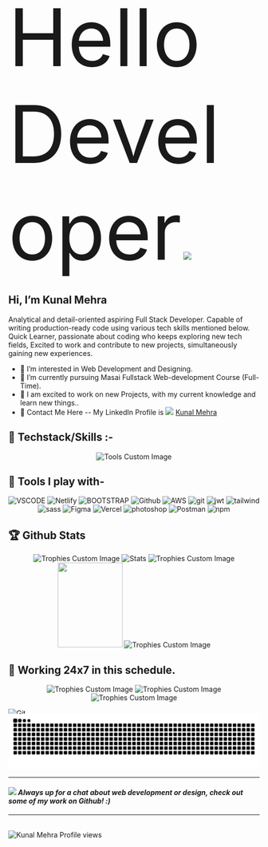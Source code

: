 <label style="font-size:10rem">Hello Developer</label> <img src="https://raw.githubusercontent.com/MartinHeinz/MartinHeinz/master/wave.gif" width="30px">


## Hi, I’m Kunal Mehra      

Analytical and detail-oriented aspiring Full Stack Developer. 
Capable of writing production-ready code using various tech skills mentioned below.
Quick Learner, passionate about coding who keeps exploring new tech fields, 
Excited to work and contribute to new projects, simultaneously gaining new experiences.

- :blue_book: I’m interested in Web Development and Designing.
- :seedling: I’m currently pursuing Masai Fullstack Web-development Course (Full-Time). 
- :sparkling_heart: I am excited to work on new Projects, with my current knowledge and learn new things..
- :pushpin: Contact Me Here -- My LinkedIn Profile is <img src="https://user-images.githubusercontent.com/112753481/215636785-ed841bcc-4509-4f2d-9e3a-b1aa8a308ac1.png" width="18"> <a href="https://www.linkedin.com/in/kunal-mehra-thelifeofcoder/">Kunal Mehra</a>



## 📌 Techstack/Skills  :-
<p align="center" style="pointer-events:none">
  <img src="https://user-images.githubusercontent.com/112753481/215295303-b3a01994-aae3-403f-aedf-062a007f69cc.png" alt="Tools Custom Image"/>
</p>



## 📌 Tools I play with-
<p align="center" style="pointer-events:none">
    <img src="https://github.com/get-icon/geticon/raw/master/icons/visual-studio-code.svg" width="50" alt="VSCODE"/>
     <img src="https://user-images.githubusercontent.com/112753481/215633046-9b686f6d-6633-4972-9817-cdaf3622e2d9.png" width="50" alt="Netlify"/>
    <img src="https://user-images.githubusercontent.com/112753481/215638332-e3df85a5-fc2f-43ca-b26b-0e6890b90089.png" width="70" height="50" alt="BOOTSTRAP"/>
       <img src="https://user-images.githubusercontent.com/112753481/215635834-8b98cc06-de8f-489c-9ed6-39c82efd84c5.png" width="50" alt="Github"/>
      <img src="https://user-images.githubusercontent.com/112753481/215633053-7c8a6a09-1699-4b57-8278-69c323707b30.jpg" width="50" alt="AWS"/>
    <img src="https://github.com/get-icon/geticon/raw/master/icons/git-icon.svg" width="50" alt="git"/>
    <img src="https://user-images.githubusercontent.com/112753481/215632928-83564962-99c4-4cfa-95d0-925b7fdc5b08.png" width="50" alt="jwt"/>
      <img src="https://user-images.githubusercontent.com/112753481/215634762-a5a4f148-c638-4d86-9507-9f73876c2756.jpeg" width="50" alt="tailwind"/>
       <img src="https://github.com/get-icon/geticon/raw/master/icons/sass.svg" width="50" alt="sass"/>
        <img src="https://user-images.githubusercontent.com/112753481/215633001-5be8ef9e-9c1c-404d-a750-3e42f68267eb.png" width="55" alt="Figma"/>
     <img src="https://user-images.githubusercontent.com/112753481/215633028-c7cbccdb-42ef-4568-bf45-b332f490863f.png" width="50" alt="Vercel"/>
      <img src="https://github.com/get-icon/geticon/raw/master/icons/adobe-photoshop.svg" width="50" alt="photoshop"/>
    <img src="https://user-images.githubusercontent.com/112753481/215633131-00986510-3fef-43c0-9ca5-7cafb661513e.png" width="50" alt="Postman"/>
      <img src="https://github.com/get-icon/geticon/raw/master/icons/npm.svg" width="50" alt="npm"/>
</p>







## 🏆 Github Stats 
<p align="center">


<!--    Github Stats  -->
 

  <img height="170" src="http://github-readme-streak-stats.herokuapp.com?user=KunalMehra075&theme=black-ice&background=#000101" alt="Trophies Custom Image"/>
  <img height="170" src="https://github-readme-stats.vercel.app/api?username=KunalMehra075&show_icons=true&theme=react&amp;bg_color=#000;&line_height=270" alt="Stats"/>

<!--  LAnguages  -->
   <img height="170" src="https://github-readme-stats.vercel.app/api/top-langs/?username=KunalMehra075&layout=compact&theme=react" alt="Trophies Custom Image"/>
         <img height="170" src="https://media.giphy.com/media/M9gbBd9nbDrOTu1Mqx/giphy.gif" width="130"/>
  <img height="170" src="https://github-profile-trophy.vercel.app/?username=KunalMehra075&theme=onestar&no-frame=true)](https://github.com/KunalMehra075/github-profile-trophy" alt="Trophies Custom Image"/>

  <br>

</p>




## 🍏 Working 24x7 in this schedule.
<p align="center">
  <img src="https://media.tenor.com/K_75XqYil5MAAAAM/cat-kitten.gif" alt="Trophies Custom Image"/>
  <img src="https://media.tenor.com/bQCHJwgCNuMAAAAM/kitten-cat.gif" alt="Trophies Custom Image"/>
  <img src="https://media.tenor.com/VdIKn05yIh8AAAAM/cat-sleep.gif" alt="Trophies Custom Image"/>
</p>
<!-- Divider -->
<img align="left" src="https://media.giphy.com/media/W5eoZHPpUx9sapR0eu/giphy.gif" width="100%" height="10px" alt="Git" />

<!-- snake animation -->
![Snake animation](https://github.com/s-shemmee/s-shemmee/blob/output/github-contribution-grid-snake.svg)

---
#### <img src="https://media.giphy.com/media/lGhBlBMIN2XsEteTN3/giphy.gif" width="60"> <em><b>Always up for a chat about web development or design, check out some of my work on Github!</b> :)</em>
---

<br><img src="https://komarev.com/ghpvc/?username=KunalMehra075&label=Profile%20viewers:&color=blue&style=for-the-badge" alt="Kunal Mehra Profile views" /> 

